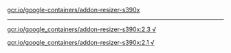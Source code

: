[gcr.io/google-containers/addon-resizer-s390x](https://hub.docker.com/r/sqeven/addon-resizer-s390x/tags/) 

----
[gcr.io/google_containers/addon-resizer-s390x:2.3 √](https://hub.docker.com/r/sqeven/addon-resizer-s390x/tags/)

[gcr.io/google_containers/addon-resizer-s390x:2.1 √](https://hub.docker.com/r/sqeven/addon-resizer-s390x/tags/)


